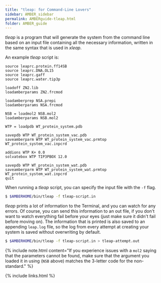 ```yaml
---
title: "tleap: for Command-Line Lovers"
sidebar: AMBER_sidebar
permalink: AMBERguide-tleap.html
folder: AMBER_guide
---
```


<link rel="stylesheet" href="css/theme-orange.css">

*tleap* is a program that will generate the system from the command line based
on an input file containing all the necessary information, written in the same
syntax that is used in *xleap*.

An example *tleap* script is:
```
source leaprc.protein.ff14SB
source leaprc.DNA.OL15
source leaprc.gaff
source leaprc.water.tip3p

loadoff ZN2.lib
loadamberparams ZN2.frcmod

loadamberprep NSA.prepi
loadamberparams NSA.frcmod

NSB = loadmol2 NSB.mol2
loadamberparams NSB.mol2

WTP = loadpdb WT_protein_system.pdb

savepdb WTP WT_protein_system_vac.pdb
saveamberparm WTP WT_protein_system_vac.prmtop WT_protein_system_vac.inpcrd

addions WTP K+ 0.0
solvatebox WTP TIP3PBOX 12.0

savepdb WTP WT_protein_system_wat.pdb
saveamberparm WTP WT_protein_system_wat.prmtop WT_protein_system_wat.inpcrd
quit
```

When running a *tleap* script, you can specify the input file with the
`-f` flag.
```bash
$ $AMBERHOME/bin/tleap -f tleap-script.in
```

*tleap* prints a lot of information to the Terminal, and you can watch for any
errors.
Of course, you can send this information to an out file,
if you don't want to watch everything fail before your eyes
(just make sure it didn't fail before moving on).
The information that is printed is also saved to an appending `leap.log` file,
so the log from every attempt at creating your system is saved without
overwriting by default.
```bash
$ $AMBERHOME/bin/tleap -f tleap-script.in > tleap-attempt.out
```

{% include note.html content="If you experience issues with a `mol2` saying
that the parameters cannot be found, make sure that the argument you loaded
it in using (`NSB` above) matches the 3-letter code for the non-standard." %}

{% include links.html %}

